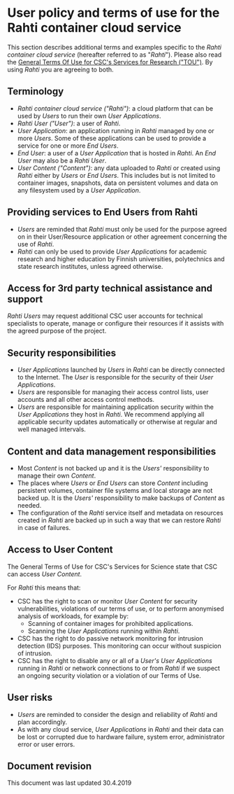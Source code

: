 # User policy and terms of use for the Rahti container cloud service

This section describes additional terms and examples specific to the *Rahti
container cloud service* (hereafter referred to as "*Rahti*"). Please also read the
[General Terms Of Use for CSC's Services for Research
("TOU")](https://www.csc.fi/general-terms-of-use). By using *Rahti* you are
agreeing to both.

## Terminology

* *Rahti container cloud service ("Rahti")*: a cloud platform that can be used
  by *Users* to run their own *User Applications*.
* *Rahti User ("User")*: a user of *Rahti*.
* *User Application*: an application running in *Rahti* managed by one or more
  *Users*. Some of these applications can be used to provide a service for one
  or more *End Users*.
* *End User*: a user of a *User Application* that is hosted in *Rahti*. An *End
  User* may also be a *Rahti User*.
* *User Content ("Content")*: any data uploaded to *Rahti* or created using
  *Rahti* either by *Users* or *End Users*. This includes but is not limited to
  container images, snapshots, data on persistent volumes and data on any
  filesystem used by a *User Application*.

## Providing services to End Users from Rahti

* *Users* are reminded that *Rahti* must only be used for the purpose agreed on
  in their User/Resource application or other agreement concerning the use of
  *Rahti*.
* *Rahti* can only be used to provide *User Applications* for academic research
  and higher education by Finnish universities, polytechnics and state research
  institutes, unless agreed otherwise.

## Access for 3rd party technical assistance and support

*Rahti Users* may request additional CSC user accounts for technical specialists
to operate, manage or configure their resources if it assists with the agreed
purpose of the project.

## Security responsibilities

* *User Applications* launched by *Users* in *Rahti* can be directly connected
  to the Internet. The *User* is responsible for the security of their *User
  Applications*.
* *Users* are responsible for managing their access control lists, user accounts
  and all other access control methods.
* *Users* are responsible for maintaining application security within the *User
  Applications* they host in *Rahti*. We recommend applying all applicable
  security updates automatically or otherwise at regular and well managed
  intervals.

## Content and data management responsibilities

* Most *Content* is not backed up and it is the *Users'* responsibility to
  manage their own *Content*.
* The places where *Users* or *End Users* can store *Content* including persistent
  volumes, container file systems and local storage are not backed up. It is the
  *Users'* responsibility to make backups of *Content* as needed.
* The configuration of the *Rahti* service itself and metadata on resources
  created in *Rahti* are backed up in such a way that we can restore *Rahti* in
  case of failures.

## Access to User Content

The General Terms of Use for CSC's Services for Science state that CSC can
access *User Content*.

For *Rahti* this means that:

* CSC has the right to scan or monitor *User Content* for security
  vulnerabilities, violations of our terms of use, or to perform anonymised
  analysis of workloads, for example by:
  * Scanning of container images for prohibited applications.
  * Scanning the *User Applications* running within *Rahti*.
* CSC has the right to do passive network monitoring for intrusion detection (IDS)
  purposes. This monitoring can occur without suspicion of intrusion.
* CSC has the right to disable any or all of a *User's* *User Applications*
  running in *Rahti* or network connections to or from *Rahti* if we suspect an
  ongoing security violation or a violation of our Terms of Use.

## User risks

* *Users* are reminded to consider the design and reliability of *Rahti* and
  plan accordingly.
* As with any cloud service, *User Applications* in *Rahti* and their data can
  be lost or corrupted due to hardware failure, system error, administrator
  error or user errors.

## Document revision

This document was last updated 30.4.2019
